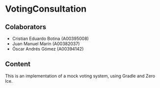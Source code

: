 # VotingConsultation

## Colaborators

- Cristian Eduardo Botina (A00395008)
- Juan Manuel Marín (A00382037)
- Óscar Andrés Gómez (A00394142)

## Content

This is an implementation of a mock voting system, using Gradle and Zero Ice.
